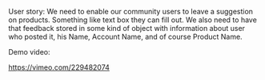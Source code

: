 User story: We need to enable our community users to leave a suggestion on products. Something like text box they can fill out. We also need to have that feedback stored in some kind of object with information about user who posted it, his Name, Account Name, and of course Product Name.

Demo video:

https://vimeo.com/229482074